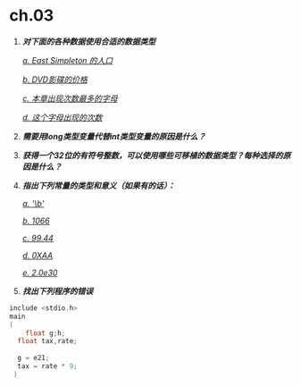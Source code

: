 # ch.03

1. **_对下面的各种数据使用合适的数据类型_**

   *<u>a. East Simpleton 的人口</u>*

   <u>*b. DVD影碟的价格*</u>

   <u>*c. 本章出现次数最多的字母*</u>

   *<u>d. 这个字母出现的次数</u>*



2. **_需要用long类型变量代替int类型变量的原因是什么？_**

3. **_获得一个32位的有符号整数，可以使用哪些可移植的数据类型？每种选择的原因是什么？_**

4. **_指出下列常量的类型和意义（如果有的话）：_**

   *<u>a. '\b'</u>*

   *<u>b. 1066</u>*

   *<u>c. 99.44</u>*

   *<u>d. 0XAA</u>*

   *<u>e. 2.0e30</u>*



5. **_找出下列程序的错误_**

```c
include <stdio.h>
main
(
	float g;h;
  float tax,rate;
  
  g = e21;
  tax = rate * 9;
 )
```



